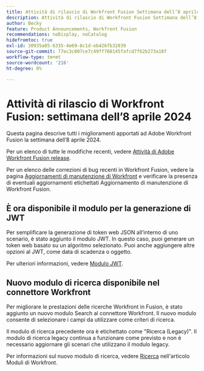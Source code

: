 ```yaml
---
title: Attività di rilascio di Workfront Fusion Settimana dell’8 aprile 2024
description: Attività di rilascio di Workfront Fusion Settimana dell’8 aprile 2024
author: Becky
feature: Product Announcements, Workfront Fusion
recommendations: noDisplay, noCatalog
hidefromtoc: true
exl-id: 30935a05-6335-4e69-8c1d-eb426fb32039
source-git-commit: 77ec3c007ce7c49ff760145fafcd7f62b273a18f
workflow-type: tm+mt
source-wordcount: '216'
ht-degree: 0%

---
```


# Attività di rilascio di Workfront Fusion: settimana dell’8 aprile 2024

Questa pagina descrive tutti i miglioramenti apportati ad Adobe Workfront Fusion la settimana dell’8 aprile 2024.

Per un elenco di tutte le modifiche recenti, vedere [Attività di Adobe Workfront Fusion release](/help/workfront-fusion/fusion-product-releases/fusion-release-activity.md).

Per un elenco delle correzioni di bug recenti in Workfront Fusion, vedere la pagina [Aggiornamenti di manutenzione di Workfront](https://experienceleague.adobe.com/docs/workfront-known-issues/releases/current-updates.html) e verificare la presenza di eventuali aggiornamenti etichettati Aggiornamento di manutenzione di Workfront Fusion.

## È ora disponibile il modulo per la generazione di JWT

Per semplificare la generazione di token web JSON all’interno di uno scenario, è stato aggiunto il modulo JWT. In questo caso, puoi generare un token web basato su un algoritmo selezionato. Puoi anche aggiungere altre opzioni al JWT, come data di scadenza o oggetto.

Per ulteriori informazioni, vedere [Modulo JWT](/help/workfront-fusion/references/apps-and-modules/tools-and-transformers/jwt-modules.md).

## Nuovo modulo di ricerca disponibile nel connettore Workfront

Per migliorare le prestazioni delle ricerche Workfront in Fusion, è stato aggiunto un nuovo modulo Search al connettore Workfront. Il nuovo modulo consente di selezionare i campi da utilizzare come criteri di ricerca.

Il modulo di ricerca precedente ora è etichettato come &quot;Ricerca (Legacy)&quot;. Il modulo di ricerca legacy continua a funzionare come previsto e non è necessario aggiornare gli scenari che utilizzano il modulo legacy.

Per informazioni sul nuovo modulo di ricerca, vedere [Ricerca](/help/workfront-fusion/references/apps-and-modules/adobe-connectors/workfront-modules.md#searches) nell&#39;articolo Moduli di Workfront.
